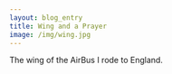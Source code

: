 ```yaml
---
layout: blog_entry
title: Wing and a Prayer
image: /img/wing.jpg
---
```

The wing of the AirBus I rode to England.
